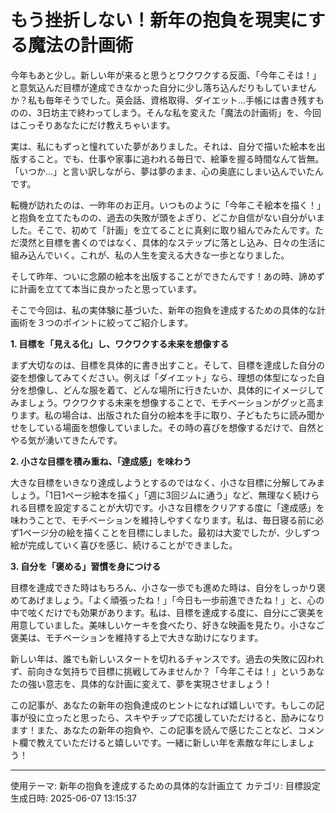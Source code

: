 # もう挫折しない！新年の抱負を現実にする魔法の計画術

今年もあと少し。新しい年が来ると思うとワクワクする反面、「今年こそは！」と意気込んだ目標が達成できなかった自分に少し落ち込んだりもしていませんか？私も毎年そうでした。英会話、資格取得、ダイエット…手帳には書き残すものの、3日坊主で終わってしまう。そんな私を変えた「魔法の計画術」を、今回はこっそりあなたにだけ教えちゃいます。

実は、私にもずっと憧れていた夢がありました。それは、自分で描いた絵本を出版すること。でも、仕事や家事に追われる毎日で、絵筆を握る時間なんて皆無。「いつか…」と言い訳しながら、夢は夢のまま、心の奥底にしまい込んでいたんです。

転機が訪れたのは、一昨年のお正月。いつものように「今年こそ絵本を描く！」と抱負を立てたものの、過去の失敗が頭をよぎり、どこか自信がない自分がいました。そこで、初めて「計画」を立てることに真剣に取り組んでみたんです。ただ漠然と目標を書くのではなく、具体的なステップに落とし込み、日々の生活に組み込んでいく。これが、私の人生を変える大きな一歩となりました。

そして昨年、ついに念願の絵本を出版することができたんです！あの時、諦めずに計画を立てて本当に良かったと思っています。

そこで今回は、私の実体験に基づいた、新年の抱負を達成するための具体的な計画術を３つのポイントに絞ってご紹介します。

**1. 目標を「見える化」し、ワクワクする未来を想像する**

まず大切なのは、目標を具体的に書き出すこと。そして、目標を達成した自分の姿を想像してみてください。例えば「ダイエット」なら、理想の体型になった自分を想像し、どんな服を着て、どんな場所に行きたいか、具体的にイメージしてみましょう。ワクワクする未来を想像することで、モチベーションがグッと高まります。私の場合は、出版された自分の絵本を手に取り、子どもたちに読み聞かせをしている場面を想像していました。その時の喜びを想像するだけで、自然とやる気が湧いてきたんです。

**2. 小さな目標を積み重ね、「達成感」を味わう**

大きな目標をいきなり達成しようとするのではなく、小さな目標に分解してみましょう。「1日1ページ絵本を描く」「週に3回ジムに通う」など、無理なく続けられる目標を設定することが大切です。小さな目標をクリアする度に「達成感」を味わうことで、モチベーションを維持しやすくなります。私は、毎日寝る前に必ず1ページ分の絵を描くことを目標にしました。最初は大変でしたが、少しずつ絵が完成していく喜びを感じ、続けることができました。

**3. 自分を「褒める」習慣を身につける**

目標を達成できた時はもちろん、小さな一歩でも進めた時は、自分をしっかり褒めてあげましょう。「よく頑張ったね！」「今日も一歩前進できたね！」と、心の中で呟くだけでも効果があります。私は、目標を達成する度に、自分にご褒美を用意していました。美味しいケーキを食べたり、好きな映画を見たり。小さなご褒美は、モチベーションを維持する上で大きな助けになります。

新しい年は、誰でも新しいスタートを切れるチャンスです。過去の失敗に囚われず、前向きな気持ちで目標に挑戦してみませんか？「今年こそは！」というあなたの強い意志を、具体的な計画に変えて、夢を実現させましょう！

この記事が、あなたの新年の抱負達成のヒントになれば嬉しいです。もしこの記事が役に立ったと思ったら、スキやチップで応援していただけると、励みになります！また、あなたの新年の抱負や、この記事を読んで感じたことなど、コメント欄で教えていただけると嬉しいです。一緒に新しい年を素敵な年にしましょう！

---
使用テーマ: 新年の抱負を達成するための具体的な計画立て
カテゴリ: 目標設定
生成日時: 2025-06-07 13:15:37
